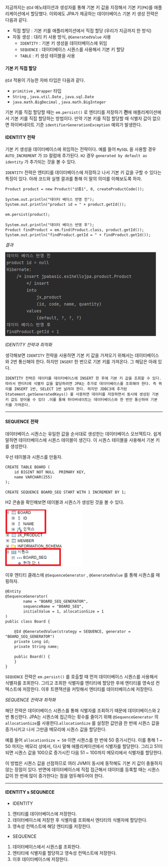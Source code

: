 
지금까지는 `@Id` 애노테이션과 생성자를 통해 기본 키 값을 지정해서 기본 키(`PK`)를 애플리케이션에서 할당했다. 이외에도 JPA가 제공하는 데이터베이스 기본 키 생성 전략은 다음과 같다.


- 직접 할당 : 기본 키를 애플리케이션에서 직접 할당 (우리가 지금까지 한 방식)
- 자동 생성 : 대리 키 사용 방식, `@GeneratedValue` 사용
	-  `IDENTITY` : 기본 키 생성을 데이터베이스에 위임
	-  `SEQUENCE` : 데이터베이스 시퀀스를 사용해서 기본 키 할당
	-  `TABLE` : 키 생성 테이블을 사용


#### 기본 키 직접 할당

`@Id` 적용이 가능한 자바 타입은 다음과 같다.

- `primitive` , `Wrapper` 타입
- `String` , `java.util.Date` , `java.sql.Date`
-  `java.math.BigDecimal` , `java.math.BigInteger`

기본 키를 직접 할당할 때는 `em.persist()` 로 엔티티를 저장하기 **전**에 애플리케이션에서 기본 키를 직접 할당하는 방법이다. 만약 기본 키를 직접 할당할 때 식별자 값이 없으면 하이버네이트 기준 `identifierGenerationException` 예외가 발생한다.


#### IDENTITY 전략

기본 키 생성을 데이터베이스에 위임하는 전략이다. 예를 들어 `MySQL` 을 사용할 경우 `AUTO_INCREMENT` 가  `ID` 컬럼에 추가된다. `H2` 경우 `generated by default as identity` 가 추가되는 것을 볼 수 있다.

`IDENTITY` 전략은 엔티티를 데이터베이스에 저장하고 나서 기본 키 값을 구할 수 있다는 특징이 있다.  아래 코드와 실행 결과를 통해 이 말의 의미를 이해보도록 하자.

```
Product product = new Product("상품1", 0, createProductCode());  

System.out.println("데이터 베이스 반영 전");  
System.out.println("product id = " + product.getId());  

em.persist(product);  

System.out.println("데이터 베이스 반영 후");  
Product findProduct = em.find(Product.class, product.getId());  
System.out.println("findProduct.getId = " + findProduct.getId());
```


*결과*

![[Pasted image 20231015132932.png]](../images/Pasted%20image%2020231015132932.png)


*IDENTITY 전략과 최적화*

생각해보면 `IDENTITY` 전략을 사용하면 기본 키 값을 가져오기 위해서는 데이터베이스와 2번 통신해야 한다. 하지만 `INSERT` 한 번으로 기본 키를 가져온다. 그 해답은 아래 있다.

```
IDENTITY 전략은 데이터를 데이터베이스에 INSERT 한 후에 기본 키 값을 조회할 수 있다. 따라서 엔티티에 식별자 값을 할당하려면 JPA는 추가로 데이터베이스를 조회해야 한다. 즉 쿼리를 INSERT 1번, SELECT 1번 날려야 한다. 하지만 JDBC3에 추가된 Statement.getGeneratedKeys() 를 사용하면 데이터를 저장하면서 동시에 생성된 기본 키 값도 얻어올 수 있다 .이를 통해 하이버네이트는 데이터베이스와 한 번만 통신하여 기본 키를 가져온다.
```


---
#### SEQUENCE 전략

데이터베이스 시퀀스는 유일한 값을 순서대로 생성한는 데이터베이스 오브젝트다. 쉽게 말하면 데이터베이스에 시퀀스 테이블이 생긴다. 이 시퀀스 테이블을 사용해서 기본 키를 생성한다.

우선 테이블과 시퀀스를 만들자.

```
CREATE TABLE BOARD (  
    id BIGINT NOT NULL  PRIMARY KEY,  
    name VARCHAR(255)  
);  
  
CREATE SEQUENCE BOARD_SEQ START WITH 1 INCREMENT BY 1;
```

H2 콘솔을 확인해보면 테이블과 시퀀스가 생성된 것을 볼 수 있다.

![[Pasted image 20231015140049.png]](../images/Pasted%20image%2020231015140049.png)

이후 엔티티 클래스에 `@SequenceGenerator`  , `@GeneratedValue` 를 통해 시퀀스를 매핑하자.

```
@Entity  
@SequenceGenerator(  
        name = "BOARD_SEQ_GENERATOR",  
        sequenceName = "BOARD_SEQ", 
        initialValue = 1, allocationSize = 1  
)  
public class Board {  
  
    @Id @GeneratedValue(strategy = SEQUENCE, generator = "BOARD_SEQ_GENERATOR")  
    private Long id;  
    private String name;  
  
    public Board() {  
    }  
}
```


`SEQUENCE` 전략은 `em.persist()` 를 호출할 때 먼저 데이터베이스 시퀀스를 사용해서 식별자를 조회한다. 그리고 조회한 식별자를 엔티티에 할당한 후에 엔티티를 영속성 컨텍스트에 저장한다. 이후 트랜잭션을 커밋해서 엔티티를 데이터베이스에 저장한다.



*SEQUENCE 전략과 최적화*

해단 전략은 데이터베이스 시퀀스를 통해 식별자를 조회하기 때문에 데이터베이스와 2번 통신한다.
JPA는 시퀀스에 접근하는 횟수를 줄이기 위해 `@SequenceGenerator` 의 `allocationSize`를 사용한다.`allocationSize` 를 설정한 값만큼 한 번에 시퀀스 값을 증가시키고 나서 그만큼 메모리에 시퀀스 값을 할당한다. 

예를 들어 `allocationSize = 50` 이면 시퀀스를 한 번에 50 증가시킨다. 이를 통해 1 ~ 50 까지는 메모리 상에서, 다시 말해 애플리케이션에서 식별자를 할당한다. 그리고 51이 되면 시퀀스 값을 100으로 증가시킨 다음 51 ~ 100까지 메모리에서 식별자를 할당한다.

이 방법은 시퀀스 값을 선점하므로 여러 JVM이 동시에 동작해도 기본 키 값이 충돌하지 않는 장점이 있다. 반면에 데이터베이스에 직접 접근해서 데이터를 등록할 때는 시퀀스 값이 한 번에 많이 증가한다는 점을 염두해두어야 한다.


---
####  IDENTITY s SEQUNECE


- IDENTITY
1. 엔티티를 데이터베이스에 저장한다.
2. 데이터베이스에 저장한 후 식별자를 조회해서 엔티티의 식별자에 할당한다.
3. 영속성 컨텍스트에 해당 엔티티를 저장한다.

- SEQUENCE
1. 데이터베이스에서 시퀀스를 조회한다.
2. 엔티티에 식별자를 할당하고 영속성 컨텍스트에 저장한다.
3. 이후 데이터베이스에 저장한다.




